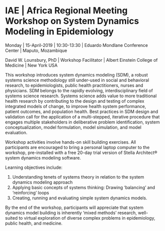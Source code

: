 # IAE | Africa Regional Meeting Workshop on System Dynamics Modeling in Epidemiology 

Monday | 15-April-2019 | 10:30-13:30 | Eduardo Mondlane Conference Center | Maputo, Mozambique

David W. Lounsbury, PhD | Workshop Facilitator | Albert Einstein College of Medicine | New York USA

This workshop introduces system dynamics modeling (SDM), a robust systems science methodology still under-used in social and behavioral research, to epidemiologists, public health practitioners, nurses and physicians. SDM belongs to the rapidly evolving, interdisciplinary field of systems science research. Systems science adds value to more traditional health research by contributing to the design and testing of complex integrated models of change, to improve health system performance, patient outcomes, and population health. Best practices in SDM design and validation call for the application of a multi-stepped, iterative procedure that engages multiple stakeholders in deliberative problem identification, system conceptualization, model formulation, model simulation, and model evaluation. 

Workshop activities involve hands-on skill building exercises. All participants are encouraged to bring a personal laptop computer to the workshop, pre-installed with a free 20-day trial version of Stella Architect® system dynamics modeling software. 

Learning objectives include: 
1.	Understanding tenets of systems theory in relation to the system dynamics modeling approach
2.	Applying basic concepts of systems thinking: Drawing ‘balancing’ and ‘reinforcing’ loops 
3.	Creating, running and evaluating simple system dynamics models. 

By the end of the workshop, participants will appreciate that system dynamics model building is inherently ‘mixed methods’ research, well-suited to virtual exploration of diverse complex problems in epidemiology, public health, and medicine. 
